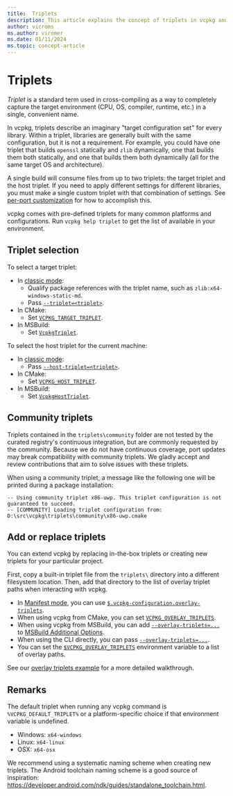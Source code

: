 ```yaml
---
title:  Triplets
description: This article explains the concept of triplets in vcpkg and their capabilities.
author: vicroms
ms.author: viromer
ms.date: 01/11/2024
ms.topic: concept-article
---
```


# Triplets

*Triplet* is a standard term used in cross-compiling as a way to completely
capture the target environment (CPU, OS, compiler, runtime, etc.) in a single,
convenient name.

In vcpkg, triplets describe an imaginary "target configuration set" for every
library. Within a triplet, libraries are generally built with the same
configuration, but it is not a requirement. For example, you could have one
triplet that builds `openssl` statically and `zlib` dynamically, one that
builds them both statically, and one that builds them both dynamically (all for
the same target OS and architecture).

A single build will consume files from up to two triplets: the target triplet
and the host triplet. If you need to apply different settings for different
libraries, you must make a single custom triplet with that combination of
settings. See [per-port
customization](../users/triplets.md#per-port-customization) for how to accomplish this.

vcpkg comes with pre-defined triplets for many common platforms and
configurations. Run `vcpkg help triplet` to get the list of available in your
environment.

## Triplet selection

To select a target triplet:

* In [classic mode](../users/classic-mode.md):
  * Qualify package references with the triplet name, such as `zlib:x64-windows-static-md`.
  * Pass [`--triplet=<triplet>`](../commands/common-options.md#triplet).
* In CMake:
  * Set [`VCPKG_TARGET_TRIPLET`](../users/buildsystems/cmake-integration.md#vcpkg_target_triplet).
* In MSBuild:
  * Set [`VcpkgTriplet`](../users/buildsystems/msbuild-integration.md#vcpkgtriplet).

To select the host triplet for the current machine:

* In [classic mode](../users/classic-mode.md):
  * Pass [`--host-triplet=<triplet>`](../commands/common-options.md#host-triplet).
* In CMake:
  * Set [`VCPKG_HOST_TRIPLET`](../users/buildsystems/cmake-integration.md#vcpkg_host_triplet).
* In MSBuild:
  * Set [`VcpkgHostTriplet`](../users/buildsystems/msbuild-integration.md#vcpkghosttriplet).

## Community triplets

Triplets contained in the `triplets\community` folder are not tested by the
curated registry's continuous integration, but are commonly requested by the
community. Because we do not have continuous coverage, port updates may break
compatibility with community triplets. We gladly accept and review contributions
that aim to solve issues with these triplets.

When using a community triplet, a message like the following one will be printed
during a package installation:

```console
-- Using community triplet x86-uwp. This triplet configuration is not guaranteed to succeed.
-- [COMMUNITY] Loading triplet configuration from: D:\src\vcpkg\triplets\community\x86-uwp.cmake
```

## Add or replace triplets

You can extend vcpkg by replacing in-the-box triplets or creating new triplets
for your particular project.

First, copy a built-in triplet file from the `triplets\` directory into a
different filesystem location. Then, add that directory to the list of overlay
triplet paths when interacting with vcpkg.

* In [Manifest mode](../users/manifests.md), you can use [`$.vcpkg-configuration.overlay-triplets`](../reference/vcpkg-configuration-json.md#overlay-triplets).
* When using vcpkg from CMake, you can set [`VCPKG_OVERLAY_TRIPLETS`](../users/buildsystems/cmake-integration.md#vcpkg_overlay_triplets).
* When using vcpkg from MSBuild, you can add [`--overlay-triplets=...`][overlay-triplets] to [MSBuild Additional Options](../users/buildsystems/msbuild-integration.md#vcpkg-additional-install-options).
* When using the CLI directly, you can pass [`--overlay-triplets=...`][overlay-triplets].
* You can set the [`$VCPKG_OVERLAY_TRIPLETS`](../users/config-environment.md#vcpkg_overlay_triplets) environment variable to a list of overlay paths.

See our [overlay triplets example](../users/examples/overlay-triplets-linux-dynamic.md)
for a more detailed walkthrough.

[overlay-triplets]: ../commands/common-options.md#overlay-triplets

## Remarks

The default triplet when running any vcpkg command is `%VCPKG_DEFAULT_TRIPLET%`
or a platform-specific choice if that environment variable is undefined.

* Windows: `x64-windows`
* Linux: `x64-linux`
* OSX: `x64-osx`

We recommend using a systematic naming scheme when creating new triplets. The
Android toolchain naming scheme is a good source of inspiration:
<https://developer.android.com/ndk/guides/standalone_toolchain.html>.
